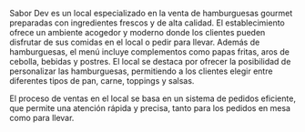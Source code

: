 <p5>Sabor Dev es un local especializado en la venta de hamburguesas gourmet preparadas con ingredientes frescos y de alta calidad. El establecimiento ofrece un ambiente acogedor y moderno donde los clientes pueden disfrutar de sus comidas en el local o pedir para llevar. Además de hamburguesas, el menú incluye complementos como papas fritas, aros de cebolla, bebidas y postres. El local se destaca por ofrecer la posibilidad de personalizar las hamburguesas, permitiendo a los clientes elegir entre diferentes tipos de pan, carne, toppings y salsas.

El proceso de ventas en el local se basa en un sistema de pedidos eficiente, que permite una atención rápida y precisa, tanto para los pedidos en mesa como para llevar.</p5>
